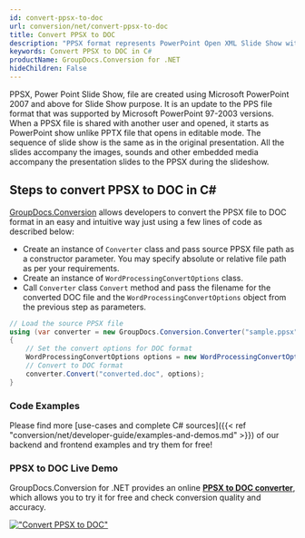 ```yaml
---
id: convert-ppsx-to-doc
url: conversion/net/convert-ppsx-to-doc
title: Convert PPSX to DOC
description: "PPSX format represents PowerPoint Open XML Slide Show with .ppsx extension. Learn how to convert PPSX to DOC file programmatically in C# language using GroupDocs.Conversion for .NET library."
keywords: Convert PPSX to DOC in C#
productName: GroupDocs.Conversion for .NET
hideChildren: False
---
```


PPSX, Power Point Slide Show, file are created using Microsoft PowerPoint 2007 and above for Slide Show purpose. It is an update to the PPS file format that was supported by Microsoft PowerPoint 97-2003 versions. When a PPSX file is shared with another user and opened, it starts as PowerPoint show unlike PPTX file that opens in editable mode. The sequence of slide show is the same as in the original presentation. All the slides accompany the images, sounds and other embedded media accompany the presentation slides to the PPSX during the slideshow. 

## Steps to convert PPSX to DOC in C#

[GroupDocs.Conversion](https://products.groupdocs.com/conversion/net) allows developers to convert the PPSX file to DOC format in an easy and intuitive way just using a few lines of code as described below:

* Create an instance of `Converter` class and pass source PPSX file path as a constructor parameter. You may specify absolute or relative file path as per your requirements. 
* Create an instance of `WordProcessingConvertOptions` class.
* Call `Converter` class `Convert` method and pass the filename for the converted DOC file and the `WordProcessingConvertOptions` object from the previous step as parameters.

```csharp
// Load the source PPSX file
using (var converter = new GroupDocs.Conversion.Converter("sample.ppsx"))
{
    // Set the convert options for DOC format
    WordProcessingConvertOptions options = new WordProcessingConvertOptions();
    // Convert to DOC format
    converter.Convert("converted.doc", options);
}
```

### Code Examples

Please find more [use-cases and complete C# sources]({{< ref "conversion/net/developer-guide/examples-and-demos.md" >}}) of our backend and frontend examples and try them for free!

### PPSX to DOC Live Demo

GroupDocs.Conversion for .NET provides an online [**PPSX to DOC converter**](https://products.groupdocs.app/conversion/ppsx-to-doc), which allows you to try it for free and check conversion quality and accuracy.

[!["Convert PPSX to DOC"](conversion/net/images/convert-ppsx-to-doc.png)](https://products.groupdocs.app/conversion/ppsx-to-doc)
